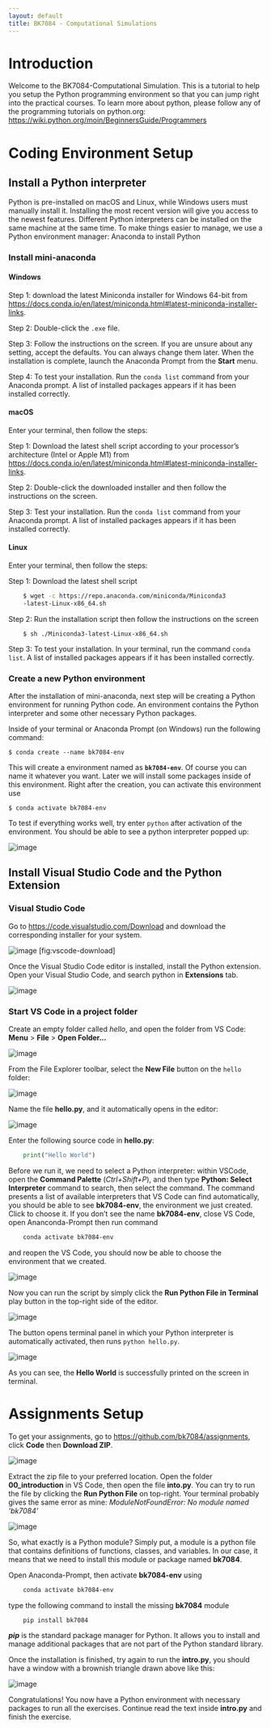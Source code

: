 ```yaml
---
layout: default
title: BK7084 - Computational Simulations
---
```


# Introduction

Welcome to the BK7084-Computational Simulation. This is a tutorial to
help you setup the Python programming environment so that you can jump
right into the practical courses. To learn more about python, please
follow any of the programming tutorials on python.org:
<https://wiki.python.org/moin/BeginnersGuide/Programmers>

# Coding Environment Setup

## Install a Python interpreter

Python is pre-installed on macOS and Linux, while Windows users must
manually install it. Installing the most recent version will give you
access to the newest features. Different Python interpreters can be
installed on the same machine at the same time. To make things easier to
manage, we use a Python environment manager: Anaconda to install Python

### Install mini-anaconda

#### Windows

  
Step 1: download the latest Miniconda installer for Windows 64-bit from
<https://docs.conda.io/en/latest/miniconda.html#latest-miniconda-installer-links>.

Step 2: Double-click the `.exe` file.

Step 3: Follow the instructions on the screen. If you are unsure about
any setting, accept the defaults. You can always change them later. When
the installation is complete, launch the Anaconda Prompt from the
**Start** menu.

Step 4: To test your installation. Run the `conda list` command from
your Anaconda prompt. A list of installed packages appears if it has
been installed correctly.

#### macOS

  
Enter your terminal, then follow the steps:

Step 1: Download the latest shell script according to your processor’s
architecture (Intel or Apple M1) from
<https://docs.conda.io/en/latest/miniconda.html#latest-miniconda-installer-links>.

Step 2: Double-click the downloaded installer and then follow the
instructions on the screen.

Step 3: Test your installation. Run the `conda list` command from your
Anaconda prompt. A list of installed packages appears if it has been
installed correctly.

#### Linux

  
Enter your terminal, then follow the steps:

Step 1: Download the latest shell script

``` bash
    $ wget -c https://repo.anaconda.com/miniconda/Miniconda3
    -latest-Linux-x86_64.sh
```

Step 2: Run the installation script then follow the instructions on the
screen

``` shell
    $ sh ./Miniconda3-latest-Linux-x86_64.sh
```

Step 3: To test your installation. In your terminal, run the command
`conda list`. A list of installed packages appears if it has been
installed correctly.

### Create a new Python environment

After the installation of mini-anaconda, next step will be creating a
Python environment for running Python code. An environment contains the
Python interpreter and some other necessary Python packages.

Inside of your terminal or Anaconda Prompt (on Windows) run the
following command:

``` shell
$ conda create --name bk7084-env
```

This will create a environment named as **`bk7084-env`**. Of course you
can name it whatever you want. Later we will install some packages
inside of this environment. Right after the creation, you can activate
this environment use

``` shell
$ conda activate bk7084-env
```

To test if everything works well, try enter `python` after activation of
the environment. You should be able to see a python interpreter popped
up:

![image](assets/images/crashcourse/linux-prompt.png)

## Install Visual Studio Code and the Python Extension

### Visual Studio Code

Go to <https://code.visualstudio.com/Download> and download the
corresponding installer for your system.

![image](assets/images/crashcourse/vscode-download.png)
<span id="fig:vscode-download" label="fig:vscode-download">\[fig:vscode-download\]</span>

Once the Visual Studio Code editor is installed, install the Python
extension. Open your Visual Studio Code, and search python in
**Extensions** tab.

![image](assets/images/crashcourse/vscode-ext.png)

### Start VS Code in a project folder

Create an empty folder called *hello*, and open the folder from VS Code:
**Menu** \> **File** \> **Open Folder...**

![image](assets/images/crashcourse/vscode-open.png)

From the File Explorer toolbar, select the **New File** button on the
`hello` folder:

![image](assets/images/crashcourse/vscode-new.png)

Name the file **hello.py**, and it automatically opens in the editor:

![image](assets/images/crashcourse/vscode-newfile.png)

Enter the following source code in **hello.py**:

``` python
    print("Hello World")
```

Before we run it, we need to select a Python interpreter: within VSCode,
open the **Command Palette** (*Ctrl+Shift+P*), and then type **Python:
Select Interpreter** command to search, then select the command. The
command presents a list of available interpreters that VS Code can find
automatically, you should be able to see **bk7084-env**, the environment
we just created. Click to choose it. If you don’t see the name
**bk7084-env**, close VS Code, open Ananconda-Prompt then run command

``` bash
    conda activate bk7084-env
```

and reopen the VS Code, you should now be able to choose the environment
that we created.

![image](assets/images/crashcourse/vscode-env.png)

Now you can run the script by simply click the **Run Python File in
Terminal** play button in the top-right side of the editor.

![image](assets/images/crashcourse/vscode-run.png)

The button opens terminal panel in which your Python interpreter is
automatically activated, then runs `python hello.py`.

![image](assets/images/crashcourse/vscode-tml.png)

As you can see, the **Hello World** is successfully printed on the
screen in terminal.

# Assignments Setup

To get your assignments, go to <https://github.com/bk7084/assignments>,
click **Code** then **Download ZIP**.

![image](assets/images/crashcourse/assignments.png)

Extract the zip file to your preferred location. Open the folder
**00\_introduction** in VS Code, then open the file **into.py**. You can
try to run the file by clicking the **Run Python File** on top-right.
Your terminal probably gives the same error as mine:
*ModuleNotFoundError: No module named ’bk7084’*

![image](assets/images/crashcourse/error_msg.png)

So, what exactly is a Python module? Simply put, a module is a python
file that contains definitions of functions, classes, and variables. In
our case, it means that we need to install this module or package named
**bk7084**.

Open Anaconda-Prompt, then activate **bk7084-env** using

``` bash
    conda activate bk7084-env
```

type the following command to install the missing **bk7084** module

``` bash
    pip install bk7084
```

***pip*** is the standard package manager for Python. It allows you to
install and manage additional packages that are not part of the Python
standard library.

Once the installation is finished, try again to run the **intro.py**,
you should have a window with a brownish triangle drawn above like this:

![image](assets/images/crashcourse/intro-cap.png)

Congratulations\! You now have a Python environment with necessary
packages to run all the exercises. Continue read the text inside
**intro.py** and finish the exercise.
